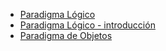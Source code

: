-   [Paradigma Lógico](paradigma-logico.html)
-   [Paradigma Lógico - introducción](paradigma-logico---introduccion.html)
-   [Paradigma de Objetos](paradigma-de-objetos.html)

